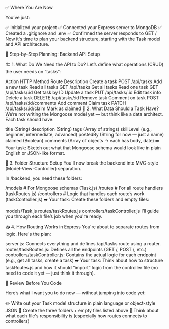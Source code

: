 ✅ Where You Are Now

You’ve just:

✅ Initialized your project
✅ Connected your Express server to MongoDB
✅ Created a .gitignore and .env
✅ Confirmed the server responds to GET /
Now it's time to plan your backend structure, starting with the Task model and API architecture.

🧠 Step-by-Step Planning: Backend API Setup

🏗️ 1. What Do We Need the API to Do?
Let’s define what operations (CRUD) the user needs on “tasks”:

Action	HTTP Method	Route	Description
Create a task	POST	/api/tasks	Add a new task
Read all tasks	GET	/api/tasks	Get all tasks
Read one task	GET	/api/tasks/:id	Get task by ID
Update a task	PUT	/api/tasks/:id	Edit task info
Delete a task	DELETE	/api/tasks/:id	Remove task
Comment on task	POST	/api/tasks/:id/comments	Add comment
Claim task	PATCH	/api/tasks/:id/claim	Mark as claimed
🧱 2. What Data Should a Task Have?
We’re not writing the Mongoose model yet — but think like a data architect. Each task should have:

title (String)
description (String)
tags (Array of strings)
skillLevel (e.g., beginner, intermediate, advanced)
postedBy (String for now — just a name)
claimed (Boolean)
comments (Array of objects → each has body, date)
➡️ Your task: Sketch out what that Mongoose schema would look like in plain English or JSON-like format.

🔌 3. Folder Structure Setup
You'll now break the backend into MVC-style (Model-View-Controller) separation.

In /backend, you need these folders:

/models        # For Mongoose schemas (Task.js)
/routes        # For all route handlers (taskRoutes.js)
/controllers   # Logic that handles each route’s work (taskController.js)
➡️ Your task: Create these folders and empty files:

models/Task.js
routes/taskRoutes.js
controllers/taskController.js
I’ll guide you through each file’s job when you're ready.

📥 4. How Routing Works in Express
You're about to separate routes from logic. Here's the plan:

server.js: Connects everything and defines /api/tasks route using a router.
routes/taskRoutes.js: Defines all the endpoints (GET /, POST /, etc.)
controllers/taskController.js: Contains the actual logic for each endpoint (e.g., get all tasks, create a task)
➡️ Your task: Think about how to structure taskRoutes.js and how it should “import” logic from the controller file (no need to code it yet — just think it through).

🧠 Review Before You Code

Here’s what I want you to do now — without jumping into code yet:

✏️ Write out your Task model structure in plain language or object-style JSON
🧱 Create the three folders + empty files listed above
🧭 Think about what each file's responsibility is (especially how routes connects to controllers)
